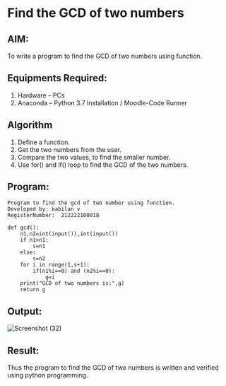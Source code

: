 # Find the GCD of two numbers

## AIM:
To write a program to find the GCD of two numbers using function.

## Equipments Required:
1. Hardware – PCs
2. Anaconda – Python 3.7 Installation / Moodle-Code Runner

## Algorithm
1. Define a function.
2. Get the two numbers from the user.
3. Compare the two values, to find the smaller number.
4. Use for() and if() loop to find the GCD of the two numbers.

## Program:
```
Program to find the gcd of two number using function.
Developed by: kabilan v 
RegisterNumber:  212222100018
```
```
def gcd():
    n1,n2=int(input()),int(input())
    if n1>n1:
        s=n1
    else:
        s=n2
    for i in range(1,s+1):
        if(n1%i==0) and (n2%i==0):
            g=i
    print("GCD of two numbers is:",g)
    return g
```

## Output:
![Screenshot (32)](https://github.com/kabilan22000284/GCD-of-two-numbers/assets/123469171/0818ba4d-e32f-4ea1-9b0a-224e2af424c6)


## Result:
Thus the program to find the GCD of two numbers is written and verified using python programming.
